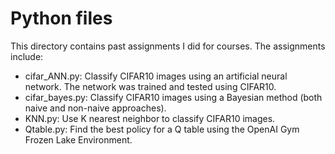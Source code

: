 # Python files
This directory contains past assignments I did for courses.  The assignments include:
- cifar_ANN.py: Classify CIFAR10 images using an artificial neural network.  The network was trained and tested using CIFAR10.
- cifar_bayes.py: Classify CIFAR10 images using a Bayesian method (both naive and non-naive approaches).
- KNN.py: Use K nearest neighbor to classify CIFAR10 images.
- Qtable.py: Find the best policy for a Q table using the OpenAI Gym Frozen Lake Environment.
